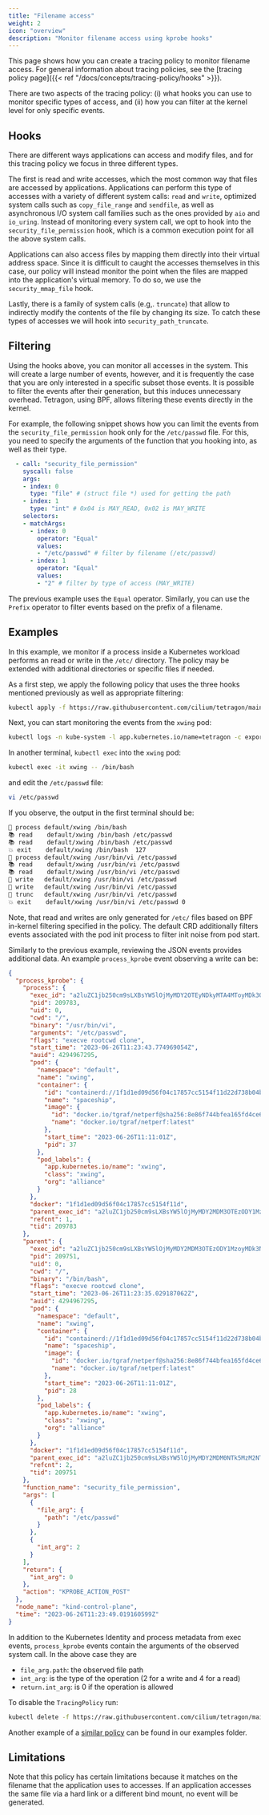 ```yaml
---
title: "Filename access"
weight: 2
icon: "overview"
description: "Monitor filename access using kprobe hooks"
---
```


This page shows how you can create a tracing policy to monitor filename access. For general
information about tracing policies, see the [tracing policy page]({{< ref
"/docs/concepts/tracing-policy/hooks" >}}).

There are two aspects of the tracing policy: (i) what hooks you can use to monitor specific types of
access, and (ii) how you can filter at the kernel level for only specific events. 

## Hooks

There are different ways applications can access and modify files, and for this tracing policy we
focus in three different types.

The first is read and write accesses, which the most common way that files are accessed by
applications.  Applications can perform this type of accesses with a variety of different system
calls:  `read` and `write`, optimized system calls such as `copy_file_range` and `sendfile`, as well
as asynchronous I/O system call families such as the ones provided by `aio` and `io_uring`. Instead
of monitoring every system call, we opt to hook into the `security_file_permission` hook, which is a
common execution point for all the above system calls.

Applications can also access files by mapping them directly into their virtual address space. Since
it is difficult to caught the accesses themselves in this case, our policy will instead monitor the
point when the files are mapped into the application's virtual memory. To do so, we use the
`security_mmap_file` hook.

Lastly, there is a family of system calls (e.g,. `truncate`) that allow to indirectly modify the
contents of the file by changing its size. To catch these types of accesses we will hook into
`security_path_truncate`.

## Filtering

Using the hooks above, you can monitor all accesses in the system. This will create a large number
of events,  however, and it is frequently the case that you are only interested in a specific subset
those events. It is possible to filter the events after their generation, but this induces
unnecessary overhead. Tetragon, using BPF, allows filtering these events directly in the kernel.

For example, the following snippet shows how you can limit the events from the
`security_file_permission` hook only for the `/etc/passwd` file. For this, you need to specify the
arguments of the function that you hooking into, as well as their type.

```yaml
  - call: "security_file_permission"
    syscall: false
    args:
    - index: 0
      type: "file" # (struct file *) used for getting the path
    - index: 1
      type: "int" # 0x04 is MAY_READ, 0x02 is MAY_WRITE
    selectors:
    - matchArgs:      
      - index: 0
        operator: "Equal"
        values:
        - "/etc/passwd" # filter by filename (/etc/passwd)
      - index: 1
        operator: "Equal"
        values:
        - "2" # filter by type of access (MAY_WRITE)
```

The previous example uses the `Equal` operator. Similarly, you can use the `Prefix` operator to
filter events based on the prefix of a filename.

## Examples

In this example, we monitor if a process inside a Kubernetes workload performs an read or write in
the `/etc/` directory. The policy may be extended with additional directories or specific files if
needed.

As a first step, we apply the following policy that uses the three hooks mentioned previously as
well as appropriate filtering:

```bash
kubectl apply -f https://raw.githubusercontent.com/cilium/tetragon/main/examples/tracingpolicy/filename_monitoring.yaml
```

Next, you can start monitoring the events from the `xwing` pod:

```bash
kubectl logs -n kube-system -l app.kubernetes.io/name=tetragon -c export-stdout -f | tetra getevents -o compact --namespace default --pod xwing
```

In another terminal, `kubectl exec` into the `xwing` pod:

```bash
kubectl exec -it xwing -- /bin/bash
```

and edit the `/etc/passwd` file:

```bash
vi /etc/passwd
```

If you observe, the output in the first terminal should be:

```bash
🚀 process default/xwing /bin/bash
📚 read    default/xwing /bin/bash /etc/passwd
📚 read    default/xwing /bin/bash /etc/passwd
💥 exit    default/xwing /bin/bash  127
🚀 process default/xwing /usr/bin/vi /etc/passwd
📚 read    default/xwing /usr/bin/vi /etc/passwd
📚 read    default/xwing /usr/bin/vi /etc/passwd
📝 write   default/xwing /usr/bin/vi /etc/passwd
📝 write   default/xwing /usr/bin/vi /etc/passwd
📝 trunc   default/xwing /usr/bin/vi /etc/passwd
💥 exit    default/xwing /usr/bin/vi /etc/passwd 0
```

Note, that read and writes are only generated for `/etc/` files based on BPF in-kernel filtering
specified in the policy. The default CRD additionally filters events associated with the pod init
process to filter init noise from pod start.

Similarly to the previous example, reviewing the JSON events provides additional data. An example
`process_kprobe` event observing a write can be:

```json
{
  "process_kprobe": {
    "process": {
      "exec_id": "a2luZC1jb250cm9sLXBsYW5lOjMyMDY2OTEyNDkyMTA4MToyMDk3ODM=",
      "pid": 209783,
      "uid": 0,
      "cwd": "/",
      "binary": "/usr/bin/vi",
      "arguments": "/etc/passwd",
      "flags": "execve rootcwd clone",
      "start_time": "2023-06-26T11:23:43.774969054Z",
      "auid": 4294967295,
      "pod": {
        "namespace": "default",
        "name": "xwing",
        "container": {
          "id": "containerd://1f1d1ed09d56f04c17857cc5154f11d22d738b04b28941accd08569183caa4b5",
          "name": "spaceship",
          "image": {
            "id": "docker.io/tgraf/netperf@sha256:8e86f744bfea165fd4ce68caa05abc96500f40130b857773186401926af7e9e6",
            "name": "docker.io/tgraf/netperf:latest"
          },
          "start_time": "2023-06-26T11:11:01Z",
          "pid": 37
        },
        "pod_labels": {
          "app.kubernetes.io/name": "xwing",
          "class": "xwing",
          "org": "alliance"
        }
      },
      "docker": "1f1d1ed09d56f04c17857cc5154f11d",
      "parent_exec_id": "a2luZC1jb250cm9sLXBsYW5lOjMyMDY2MDM3OTEzODY1MzoyMDk3NTE=",
      "refcnt": 1,
      "tid": 209783
    },
    "parent": {
      "exec_id": "a2luZC1jb250cm9sLXBsYW5lOjMyMDY2MDM3OTEzODY1MzoyMDk3NTE=",
      "pid": 209751,
      "uid": 0,
      "cwd": "/",
      "binary": "/bin/bash",
      "flags": "execve rootcwd clone",
      "start_time": "2023-06-26T11:23:35.029187062Z",
      "auid": 4294967295,
      "pod": {
        "namespace": "default",
        "name": "xwing",
        "container": {
          "id": "containerd://1f1d1ed09d56f04c17857cc5154f11d22d738b04b28941accd08569183caa4b5",
          "name": "spaceship",
          "image": {
            "id": "docker.io/tgraf/netperf@sha256:8e86f744bfea165fd4ce68caa05abc96500f40130b857773186401926af7e9e6",
            "name": "docker.io/tgraf/netperf:latest"
          },
          "start_time": "2023-06-26T11:11:01Z",
          "pid": 28
        },
        "pod_labels": {
          "app.kubernetes.io/name": "xwing",
          "class": "xwing",
          "org": "alliance"
        }
      },
      "docker": "1f1d1ed09d56f04c17857cc5154f11d",
      "parent_exec_id": "a2luZC1jb250cm9sLXBsYW5lOjMyMDY2MDM0NTk5MzM2NToyMDk3NDE=",
      "refcnt": 2,
      "tid": 209751
    },
    "function_name": "security_file_permission",
    "args": [
      {
        "file_arg": {
          "path": "/etc/passwd"
        }
      },
      {
        "int_arg": 2
      }
    ],
    "return": {
      "int_arg": 0
    },
    "action": "KPROBE_ACTION_POST"
  },
  "node_name": "kind-control-plane",
  "time": "2023-06-26T11:23:49.019160599Z"
}
```

In addition to the Kubernetes Identity
and process metadata from exec events, `process_kprobe` events contain
the arguments of the observed system call. In the above case they are

- `file_arg.path`: the observed file path
- `int_arg`: is the type of the operation (2 for a write and 4 for a read)
- `return.int_arg`: is 0 if the operation is allowed

To disable the `TracingPolicy` run:

```bash
kubectl delete -f https://raw.githubusercontent.com/cilium/tetragon/main/examples/tracingpolicy/filename_monitoring.yaml
```

Another example of a [similar
policy](https://raw.githubusercontent.com/cilium/tetragon/main/examples/tracingpolicy/filename_monitoring_filtered.yaml)
can be found in our examples folder.

##  Limitations

Note that this policy has certain limitations because it matches on the filename that the
application uses to accesses. If an application accesses the same file via a hard link or a
different bind mount, no event will be generated.
